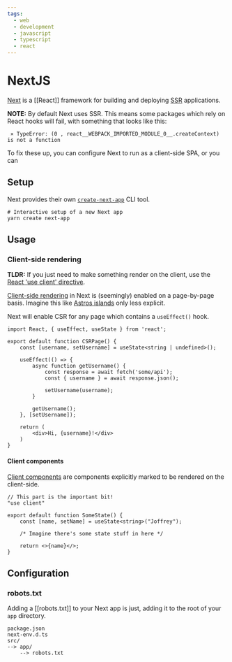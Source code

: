 ```yaml
---
tags:
  - web
  - development
  - javascript
  - typescript
  - react
---
```


# NextJS

[Next](https://nextjs.org/) is a [[React]] framework for building and deploying [SSR](Web%20Terminology#SSR) applications.

**NOTE:** By default Next uses SSR. This means some packages which rely on React hooks will fail, with something that looks like this:
```
 ⨯ TypeError: (0 , react__WEBPACK_IMPORTED_MODULE_0__.createContext) is not a function
```
To fix these up, you can configure Next to run as a client-side SPA, or you can 

## Setup

Next provides their own [`create-next-app`](https://nextjs.org/docs/pages/api-reference/create-next-app) CLI tool.
```shell
# Interactive setup of a new Next app
yarn create next-app
```

## Usage

### Client-side rendering

**TLDR:** If you just need to make something render on the client, use the [React 'use client' directive](https://react.dev/reference/react/use-client).

[Client-side rendering](https://nextjs.org/docs/pages/building-your-application/rendering/client-side-rendering) in Next is (seemingly) enabled on a page-by-page basis. Imagine this like [Astros islands](Astro#Islands) only less explicit.

Next will enable CSR for any page which contains a `useEffect()` hook.

```tsx
import React, { useEffect, useState } from 'react';

export default function CSRPage() {
	const [username, setUsername] = useState<string | undefined>();

	useEffect(() => {
		async function getUsername() {
			const response = await fetch('some/api');
			const { username } = await response.json();

			setUsername(username);
		}

		getUsername();
	}, [setUsername]);

	return (
		<div>Hi, {username}!</div>
	)
}
```

#### Client components

[Client components](https://nextjs.org/docs/app/building-your-application/rendering/client-components) are components explicitly marked to be rendered on the client-side.

```tsx
// This part is the important bit!
"use client"

export default function SomeState() {
	const [name, setName] = useState<string>("Joffrey");

	/* Imagine there's some state stuff in here */

	return <>{name}</>;
}
```

## Configuration

### robots.txt

Adding a [[robots.txt]] to your Next app is just, adding it to the root of your `app` directory.

```
package.json
next-env.d.ts
src/
--> app/
    --> robots.txt
```